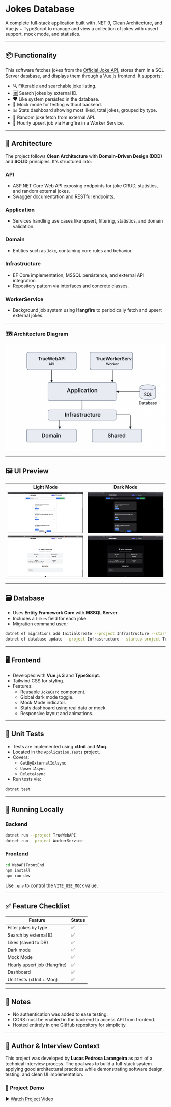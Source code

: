 # Jokes Database

A complete full-stack application built with .NET 9, Clean Architecture, and Vue.js + TypeScript to manage and view a collection of jokes with upsert support, mock mode, and statistics.

---

## 📦 Functionality

This software fetches jokes from the [Official Joke API](https://official-joke-api.appspot.com/), stores them in a SQL Server database, and displays them through a Vue.js frontend. It supports:

- 🔍 Filterable and searchable joke listing.
- 🆔 Search jokes by external ID.
- ❤️ Like system persisted in the database.
- 🧪 Mock mode for testing without backend.
- 📊 Stats dashboard showing most liked, total jokes, grouped by type.
- 🎲 Random joke fetch from external API.
- 🔁 Hourly upsert job via Hangfire in a Worker Service.

---

## 🧱 Architecture

The project follows **Clean Architecture** with **Domain-Driven Design (DDD)** and **SOLID** principles. It's structured into:

### API

- ASP.NET Core Web API exposing endpoints for joke CRUD, statistics, and random external jokes.
- Swagger documentation and RESTful endpoints.

### Application

- Services handling use cases like upsert, filtering, statistics, and domain validation.

### Domain

- Entities such as `Joke`, containing core rules and behavior.

### Infrastructure

- EF Core implementation, MSSQL persistence, and external API integration.
- Repository pattern via interfaces and concrete classes.

### WorkerService

- Background job system using **Hangfire** to periodically fetch and upsert external jokes.

---

### 🗺️ Architecture Diagram

![Architecture](./screenshots/architecture.png)

---

## 🖼️ UI Preview

| Light Mode | Dark Mode |
|------------|-----------|
| ![mainLT](./screenshots/mainLT.png) | ![mainDT](./screenshots/mainDT.png) |
| ![dashboardLT](./screenshots/dashboardLT.png) | ![dashboardDT](./screenshots/dashboardDT.png) |

---

## 🗃️ Database

- Uses **Entity Framework Core** with **MSSQL Server**.
- Includes a `Likes` field for each joke.
- Migration command used:

```bash
dotnet ef migrations add InitialCreate --project Infrastructure --startup-project TrueWebAPI
dotnet ef database update --project Infrastructure --startup-project TrueWebAPI
```

---

## 🖥️ Frontend

- Developed with **Vue.js 3** and **TypeScript**.
- Tailwind CSS for styling.
- Features:
  - Reusable `JokeCard` component.
  - Global dark mode toggle.
  - Mock Mode indicator.
  - Stats dashboard using real data or mock.
  - Responsive layout and animations.

---

## 🧪 Unit Tests

- Tests are implemented using **xUnit** and **Moq**.
- Located in the `Application.Tests` project.
- Covers:
  - `GetByExternalIdAsync`
  - `UpsertAsync`
  - `DeleteAsync`
- Run tests via:

```bash
dotnet test
```

---

## 🚀 Running Locally

### Backend

```bash
dotnet run --project TrueWebAPI
dotnet run --project WorkerService
```

### Frontend

```bash
cd WebAPIFrontEnd
npm install
npm run dev
```

Use `.env` to control the `VITE_USE_MOCK` value.

---

## ✅ Feature Checklist

| Feature                        | Status |
|-------------------------------|--------|
| Filter jokes by type          | ✅      |
| Search by external ID         | ✅      |
| Likes (saved to DB)           | ✅      |
| Dark mode                     | ✅      |
| Mock Mode                     | ✅      |
| Hourly upsert job (Hangfire)  | ✅      |
| Dashboard                     | ✅      |
| Unit tests (xUnit + Moq)      | ✅      |

---

## 📌 Notes

- No authentication was added to ease testing.
- CORS must be enabled in the backend to access API from frontend.
- Hosted entirely in one GitHub repository for simplicity.

---

## 👷 Author & Interview Context

This project was developed by **Lucas Pedrosa Larangeira** as part of a technical interview process. The goal was to build a full-stack system applying good architectural practices while demonstrating software design, testing, and clean UI implementation.

### 🎥 Project Demo

[▶ Watch Project Video](https://youtu.be/Hw-4i0rRccI)